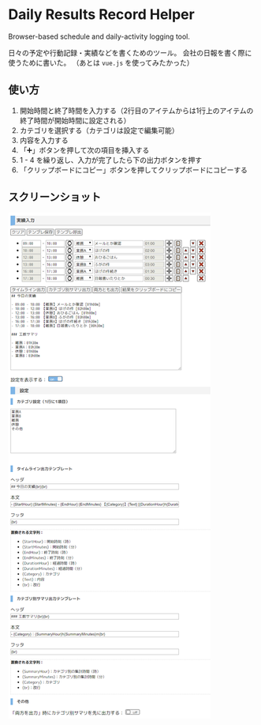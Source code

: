 # Daily Results Record Helper

Browser-based schedule and daily-activity logging tool.

日々の予定や行動記録・実績などを書くためのツール。
会社の日報を書く際に使うために書いた。
（あとは `vue.js` を使ってみたかった）

## 使い方

1. 開始時間と終了時間を入力する（2行目のアイテムからは1行上のアイテムの終了時間が開始時間に設定される）
2. カテゴリを選択する（カテゴリは設定で編集可能）
3. 内容を入力する
4. 「➕」ボタンを押して次の項目を挿入する
5. 1 - 4 を繰り返し、入力が完了したら下の出力ボタンを押す
6. 「クリップボードにコピー」ボタンを押してクリップボードにコピーする

## スクリーンショット
![screenshot.png](screenshot.png)
